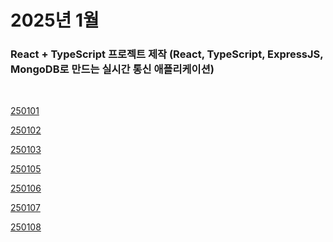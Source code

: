 # 2025년 1월

### React + TypeScript 프로젝트 제작 (React, TypeScript, ExpressJS, MongoDB로 만드는 실시간 통신 애플리케이션)

<br />

[250101](/DateLink/2025-01/250101.md)

[250102](/DateLink/2025-01/250102.md)

[250103](/DateLink/2025-01/250103.md)

[250105](/DateLink/2025-01/250105.md)

[250106](/DateLink/2025-01/250106.md)

[250107](/DateLink/2025-01/250107.md)

[250108](/DateLink/2025-01/250108.md)

<!-- [250109](/DateLink/2025-01/250109.md)

[250110](/DateLink/2025-01/250110.md)

[250111](/DateLink/2025-01/250111.md)

[250112](/DateLink/2025-01/250112.md)

[250113](/DateLink/2025-01/250113.md)

[250114](/DateLink/2025-01/250114.md)

[250116](/DateLink/2025-01/250116.md)

[250117](/DateLink/2025-01/250117.md)

[250119](/DateLink/2025-01/250119.md)

[250120](/DateLink/2025-01/250120.md)

[250121](/DateLink/2025-01/250121.md)

[250122](/DateLink/2025-01/250122.md)

[250123](/DateLink/2025-01/250123.md)

[250124](/DateLink/2025-01/250124.md)

[250126](/DateLink/2025-01/250126.md)

[250127](/DateLink/2025-01/250127.md)

[250128](/DateLink/2025-01/250128.md)

[250129](/DateLink/2025-01/250129.md)

[250130](/DateLink/2025-01/250130.md)

[250131](/DateLink/2025-01/250131.md) -->

